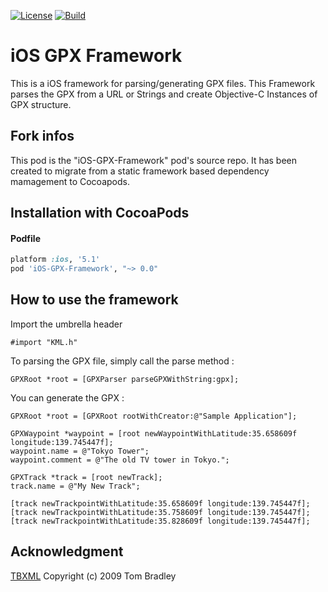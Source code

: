 [![License](http://img.shields.io/:license-mit-blue.svg)](http://opensource.org/licenses/mit-license.php)
[![Build](https://travis-ci.org/Pierre-Loup/iOS-GPX-Framework.svg)](https://travis-ci.org/Pierre-Loup/iOS-GPX-Framework)

iOS GPX Framework
============================

This is a iOS framework for parsing/generating GPX files.
This Framework parses the GPX from a URL or Strings and create Objective-C Instances of GPX structure. 

Fork infos
---------------------------------
This pod is the "iOS-GPX-Framework" pod's source repo. It has been created to migrate from a static framework based dependency mamagement to Cocoapods.


Installation with CocoaPods
---------------------------------

#### Podfile

```ruby
platform :ios, '5.1'
pod 'iOS-GPX-Framework', "~> 0.0"
```

How to use the framework
---------------------------------

Import the umbrella header

	#import "KML.h"


To parsing the GPX file, simply call the parse method :

	GPXRoot *root = [GPXParser parseGPXWithString:gpx];


You can generate the GPX :

    GPXRoot *root = [GPXRoot rootWithCreator:@"Sample Application"];
    
    GPXWaypoint *waypoint = [root newWaypointWithLatitude:35.658609f longitude:139.745447f];
    waypoint.name = @"Tokyo Tower";
    waypoint.comment = @"The old TV tower in Tokyo.";
    
    GPXTrack *track = [root newTrack];
    track.name = @"My New Track";
    
    [track newTrackpointWithLatitude:35.658609f longitude:139.745447f];
    [track newTrackpointWithLatitude:35.758609f longitude:139.745447f];
    [track newTrackpointWithLatitude:35.828609f longitude:139.745447f];


Acknowledgment
---------------------------------

[TBXML](http://tbxml.co.uk/TBXML/TBXML_Free.html) Copyright (c) 2009 Tom Bradley